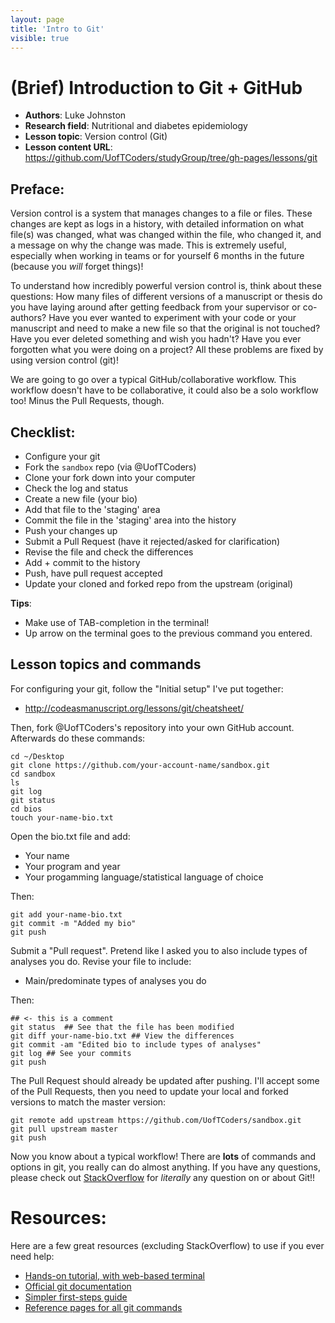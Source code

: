 ```yaml
---
layout: page
title: 'Intro to Git'
visible: true
---
```


# (Brief) Introduction to Git + GitHub #

 - **Authors**: Luke Johnston
 - **Research field**: Nutritional and diabetes epidemiology
 - **Lesson topic**: Version control (Git)
 - **Lesson content URL**: <https://github.com/UofTCoders/studyGroup/tree/gh-pages/lessons/git>

## Preface: ##

Version control is a system that manages changes to a file or files.
These changes are kept as logs in a history, with detailed information
on what file(s) was changed, what was changed within the file, who
changed it, and a message on why the change was made.  This is
extremely useful, especially when working in teams or for yourself 6
months in the future (because you *will* forget things)!

To understand how incredibly powerful version control is, think about
these questions: How many files of different versions of a manuscript
or thesis do you have laying around after getting feedback from your
supervisor or co-authors? Have you ever wanted to experiment with your
code or your manuscript and need to make a new file so that the
original is not touched? Have you ever deleted something and wish you
hadn't? Have you ever forgotten what you were doing on a project?  All
these problems are fixed by using version control (git)!

We are going to go over a typical GitHub/collaborative workflow.  This
workflow doesn't have to be collaborative, it could also be a solo
workflow too!  Minus the Pull Requests, though.

## Checklist: ##

* Configure your git
* Fork the `sandbox` repo (via @UofTCoders)
* Clone your fork down into your computer
* Check the log and status
* Create a new file (your bio)
* Add that file to the 'staging' area
* Commit the file in the 'staging' area into the history
* Push your changes up
* Submit a Pull Request (have it rejected/asked for clarification)
* Revise the file and check the differences
* Add + commit to the history
* Push, have pull request accepted
* Update your cloned and forked repo from the upstream (original)

**Tips**:

* Make use of TAB-completion in the terminal!
* Up arrow on the terminal goes to the previous command you entered.

## Lesson topics and commands ##

For configuring your git, follow the "Initial setup" I've put
together:

* http://codeasmanuscript.org/lessons/git/cheatsheet/

Then, fork @UofTCoders's repository into your own GitHub
account. Afterwards do these commands:

    cd ~/Desktop
    git clone https://github.com/your-account-name/sandbox.git
    cd sandbox
    ls
    git log
    git status
    cd bios
    touch your-name-bio.txt

Open the bio.txt file and add:

* Your name
* Your program and year
* Your progamming language/statistical language of choice

Then:

    git add your-name-bio.txt
    git commit -m "Added my bio"
    git push

Submit a "Pull request".  Pretend like I asked you to also include
types of analyses you do.  Revise your file to include:

* Main/predominate types of analyses you do

Then:

    ## <- this is a comment
    git status  ## See that the file has been modified
    git diff your-name-bio.txt ## View the differences
    git commit -am "Edited bio to include types of analyses"
    git log ## See your commits
    git push

The Pull Request should already be updated after pushing.  I'll accept
some of the Pull Requests, then you need to update your local and
forked versions to match the master version:

    git remote add upstream https://github.com/UofTCoders/sandbox.git
    git pull upstream master
    git push

Now you know about a typical workflow!  There are **lots** of commands
and options in git, you really can do almost anything.  If you have
any questions, please check out
[StackOverflow](http://stackoverflow.com/questions/tagged/git) for
*literally* any question on or about Git!!

# Resources:

Here are a few great resources (excluding StackOverflow) to use if you
ever need help:

* [Hands-on tutorial, with web-based terminal](https://try.github.io/levels/1/challenges/1)
* [Official git documentation](https://git-scm.com/doc)
* [Simpler first-steps guide](http://rogerdudler.github.io/git-guide/)
* [Reference pages for all git commands](http://gitref.org/)

